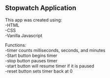 ## Stopwatch Application

This app was created using:  
-HTML  
-CSS  
-Vanilla Javascript  

Functions:  
-timer counts milliseconds, seconds, and minutes  
-Start button begins timer  
-stop button pauses timer  
-start button will resume timer if it is paused  
-reset button sets timer back at 0  
